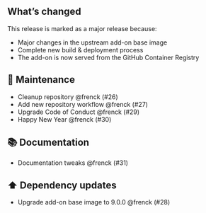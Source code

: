 ## What’s changed

This release is marked as a major release because:

- Major changes in the upstream add-on base image
- Complete new build & deployment process
- The add-on is now served from the GitHub Container Registry

## 🧰 Maintenance

- Cleanup repository @frenck (#26)
- Add new repository workflow @frenck (#27)
- Upgrade Code of Conduct @frenck (#29)
- Happy New Year @frenck (#30)

## 📚 Documentation

- Documentation tweaks @frenck (#31)

## ⬆️ Dependency updates

- Upgrade add-on base image to 9.0.0 @frenck (#28)
